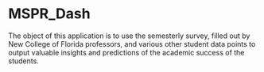 # MSPR_Dash
The object of this application is to use the semesterly survey, filled out by New College of Florida professors, and various other student data points to output valuable insights and predictions of the academic success of the students.
